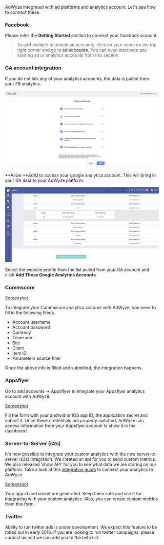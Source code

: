 AdWyze integrated with ad platforms and analytics account. Let's see how to connect these.

### Facebook
Please refer the **Getting Started** section to connect your facebook account.

> To add multiple facebook ad accounts, click on your name on the top right corner and go to **ad accounts**.
> You can even inactivate any existing ad or analytics accounts from this section.


### GA account integration
If you do not link any of your analytics accounts, the data is pulled from your FB analytics.

![Screenshot](img/add-ga1.png)

**Allow **AdIQ to access your google analytics account. This will bring in your GA data to your AdWyze platform.


![Screenshot](img/add-ga2.png)

Select the website profile from the list pulled from your GA account and click **Add These Google Analytics Accounts**



### Commscore

[Screenshot](img/add-commScore.png)

To integrate your Commscore analytics account with AdWyze, you need to fill in the following fileds.

- Account username
- Account password
- Currency 
- Timezone
- Site
- Client
- Item ID
- Parameters source filter

Once the above info is filled and submitted, the integration happens. 


### Appsflyer

Go to add accounts -> Appsflyer to integrate your Appsflyer analytics account with AdWyze. 

[Screenshot](img/add-appsFlyer.png)


Fill the form with your android or iOS app ID, the application secret and submit it. Once these credentials are properly matched, AdWyze 
can access information from your Appsflyer account to show it in the dashboard.


### Server-to-Server (s2s)

It's now possible to integrate your custom analytics with the new server-to-server (s2s) integration. We created an api for you to send custom metrics. We also released 'show API' for you to see what data we are storing on our platform. Take a look at this [integration guide](https://platform.adwyze.com/docs/v1/index.html) to connect your analytics to AdWyze. 

[Screenshot](img/add-s2s.png)

Your app id and secret are generated. Keep them safe and use it for integrating with your custom analytics. Also, you can create custom metrics from this form.


### Twitter
Ability to run twitter ads is under development. We expect this feature to be rolled out in early 2016. If you are looking to run twitter campaigns, please contact us and we can add you to the beta list.